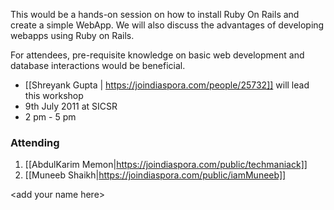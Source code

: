 This would be a hands-on session on how to install Ruby On Rails and create a simple WebApp. We will also discuss the advantages of developing webapps using Ruby on Rails.

For attendees, pre-requisite knowledge on basic web development and database interactions would be beneficial.

- [[Shreyank Gupta | https://joindiaspora.com/people/25732]] will lead this workshop
- 9th July 2011 at SICSR
- 2 pm - 5 pm

### Attending
  1. [[AbdulKarim Memon|https://joindiaspora.com/public/techmaniack]] 
  2. [[Muneeb Shaikh|https://joindiaspora.com/public/iamMuneeb]] 
  

&lt;add your name here&gt;

